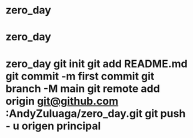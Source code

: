 # zero_day
# zero_day
# zero_day git init git add README.md git commit -m first commit git branch -M main git remote add origin git@github.com :AndyZuluaga/zero_day.git git push - u origen principal
